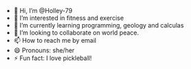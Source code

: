 - 👋 Hi, I’m @Holley-79
- 👀 I’m interested in fitness and exercise
- 🌱 I’m currently learning programming, geology and calculas
- 💞️ I’m looking to collaborate on world peace.
- 📫 How to reach me by email
- 😄 Pronouns: she/her
- ⚡ Fun fact: I love pickleball!

<!---
Holley-79/Holley-79 is a ✨ special ✨ repository because its `README.md` (this file) appears on your GitHub profile.
You can click the Preview link to take a look at your changes.
--->
